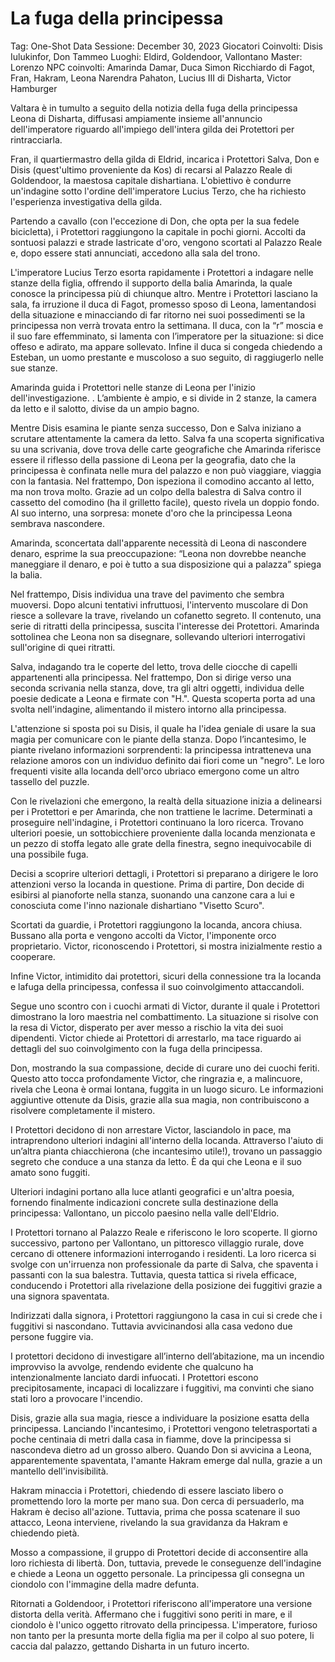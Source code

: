 # La fuga della principessa

Tag: One-Shot
Data Sessione: December 30, 2023
Giocatori Coinvolti: Disis Iulukinfor, Don Tammeo
Luoghi: Eldird, Goldendoor, Vallontano
Master: Lorenzo 
NPC coinvolti: Amarinda Damar, Duca Simon Ricchiardo di Fagot, Fran, Hakram, Leona Narendra Pahaton, Lucius III di Disharta, Victor Hamburger

Valtara è in tumulto a seguito della notizia della fuga della principessa Leona di Disharta, diffusasi ampiamente insieme all'annuncio dell'imperatore riguardo all'impiego dell'intera gilda dei Protettori per rintracciarla.

Fran, il quartiermastro della gilda di Eldrid, incarica i Protettori Salva, Don e Disis (quest'ultimo proveniente da Kos) di recarsi al Palazzo Reale di Goldendoor, la maestosa capitale dishartiana. L'obiettivo è condurre un'indagine sotto l'ordine dell'imperatore Lucius Terzo, che ha richiesto l'esperienza investigativa della gilda.

Partendo a cavallo (con l'eccezione di Don, che opta per la sua fedele bicicletta), i Protettori raggiungono la capitale in pochi giorni. Accolti da sontuosi palazzi e strade lastricate d'oro, vengono scortati al Palazzo Reale e, dopo essere stati annunciati, accedono alla sala del trono.

L'imperatore Lucius Terzo esorta rapidamente i Protettori a indagare nelle stanze della figlia, offrendo il supporto della balia Amarinda, la quale conosce la principessa più di chiunque altro. Mentre i Protettori lasciano la sala, fa irruzione il duca di Fagot, promesso sposo di Leona, lamentandosi della situazione e minacciando di far ritorno nei suoi possedimenti se la principessa non verrà trovata entro la settimana. Il duca, con la “r” moscia e il suo fare effemminato, si lamenta con l’imperatore per la situazione: si dice offeso e adirato, ma appare sollevato. Infine il duca si congeda chiedendo a Esteban, un uomo prestante e muscoloso a suo seguito, di raggiugerlo nelle sue stanze.

Amarinda guida i Protettori nelle stanze di Leona per l'inizio dell'investigazione. . L’ambiente è ampio, e si divide in 2 stanze, la camera da letto e il salotto, divise da un ampio bagno.

Mentre Disis esamina le piante senza successo, Don e Salva iniziano a scrutare attentamente la camera da letto. Salva fa una scoperta significativa su una scrivania, dove trova delle carte geografiche che Amarinda riferisce essere il riflesso della passione di Leona per la geografia, dato che la principessa è confinata nelle mura del palazzo e non può viaggiare, viaggia con la fantasia. Nel frattempo, Don ispeziona il comodino accanto al letto, ma non trova molto. Grazie ad un colpo della balestra di Salva contro il cassetto del comodino (ha il grilletto facile), questo rivela un doppio fondo. Al suo interno, una sorpresa: monete d'oro che la principessa Leona sembrava nascondere.

Amarinda, sconcertata dall'apparente necessità di Leona di nascondere denaro, esprime la sua preoccupazione: “Leona non dovrebbe neanche maneggiare il denaro, e poi è tutto a sua disposizione qui a palazza” spiega la balia.

 Nel frattempo, Disis individua una trave del pavimento che sembra muoversi. Dopo alcuni tentativi infruttuosi, l'intervento muscolare di Don riesce a sollevare la trave, rivelando un cofanetto segreto. Il contenuto, una serie di ritratti della principessa, suscita l'interesse dei Protettori. Amarinda sottolinea che Leona non sa disegnare, sollevando ulteriori interrogativi sull'origine di quei ritratti.

Salva, indagando tra le coperte del letto, trova delle ciocche di capelli appartenenti alla principessa. Nel frattempo, Don si dirige verso una seconda scrivania nella stanza, dove, tra gli altri oggetti, individua delle poesie dedicate a Leona e firmate con "H.". Questa scoperta porta ad una svolta nell'indagine, alimentando il mistero intorno alla principessa.

L'attenzione si sposta poi su Disis, il quale ha l'idea geniale di usare la sua magia per comunicare con le piante della stanza. Dopo l’incantesimo, le piante rivelano informazioni sorprendenti: la principessa intratteneva una relazione amoros con un individuo definito dai fiori come un "negro". Le loro frequenti visite alla locanda dell'orco ubriaco emergono come un altro tassello del puzzle.

Con le rivelazioni che emergono, la realtà della situazione inizia a delinearsi per i Protettori e per Amarinda, che non trattiene le lacrime. Determinati a proseguire nell'indagine, i Protettori continuano la loro ricerca. Trovano ulteriori poesie, un sottobicchiere proveniente dalla locanda menzionata e un pezzo di stoffa legato alle grate della finestra, segno inequivocabile di una possibile fuga.

Decisi a scoprire ulteriori dettagli, i Protettori si preparano a dirigere le loro attenzioni verso la locanda in questione. Prima di partire, Don decide di esibirsi al pianoforte nella stanza, suonando una canzone cara a lui e conosciuta come l'inno nazionale dishartiano "Visetto Scuro".

Scortati da guardie, i Protettori raggiungono la locanda, ancora chiusa. Bussano alla porta e vengono accolti da Victor, l'imponente orco proprietario. Victor, riconoscendo i Protettori, si mostra inizialmente restio a cooperare.

 Infine Victor, intimidito dai protettori, sicuri della connessione tra la locanda e lafuga della principessa, confessa il suo coinvolgimento attaccandoli.

Segue uno scontro con i cuochi armati di Victor, durante il quale i Protettori dimostrano la loro maestria nel combattimento. La situazione si risolve con la resa di Victor, disperato per aver messo a rischio la vita dei suoi dipendenti. Victor chiede ai Protettori di arrestarlo, ma tace riguardo ai dettagli del suo coinvolgimento con la fuga della principessa.

Don, mostrando la sua compassione, decide di curare uno dei cuochi feriti. Questo atto tocca profondamente Victor, che ringrazia e, a malincuore, rivela che Leona è ormai lontana, fuggita in un luogo sicuro. Le informazioni aggiuntive ottenute da Disis, grazie alla sua magia, non contribuiscono a risolvere completamente il mistero.

I Protettori decidono di non arrestare Victor, lasciandolo in pace, ma intraprendono ulteriori indagini all'interno della locanda. Attraverso l'aiuto di un’altra pianta chiacchierona (che incantesimo utile!), trovano un passaggio segreto che conduce a una stanza da letto. È da qui che Leona e il suo amato sono fuggiti.

Ulteriori indagini portano alla luce atlanti geografici e un'altra poesia, fornendo finalmente indicazioni concrete sulla destinazione della principessa: Vallontano, un piccolo paesino nella valle dell'Eldrio.

I Protettori tornano al Palazzo Reale e riferiscono le loro scoperte. Il giorno successivo, partono per Vallontano, un pittoresco villaggio rurale, dove cercano di ottenere informazioni interrogando i residenti. La loro ricerca si svolge con un'irruenza non professionale da parte di Salva, che spaventa i passanti con la sua balestra. Tuttavia, questa tattica si rivela efficace, conducendo i Protettori alla rivelazione della posizione dei fuggitivi grazie a una signora spaventata.

Indirizzati dalla signora, i Protettori raggiungono la casa in cui si crede che i fuggitivi si nascondano. Tuttavia avvicinandosi alla casa vedono due persone fuggire via. 

I protettori decidono di investigare all’interno dell’abitazione, ma un incendio improvviso la avvolge, rendendo evidente che qualcuno ha intenzionalmente lanciato dardi infuocati. I Protettori escono precipitosamente, incapaci di localizzare i fuggitivi, ma convinti che siano stati loro a provocare l'incendio.

Disis, grazie alla sua magia, riesce a individuare la posizione esatta della principessa. Lanciando l'incantesimo, i Protettori vengono teletrasportati a poche centinaia di metri dalla casa in fiamme, dove la principessa si nascondeva dietro ad un grosso albero. Quando Don si avvicina a Leona, apparentemente spaventata, l'amante Hakram emerge dal nulla, grazie a un mantello dell'invisibilità.

Hakram minaccia i Protettori, chiedendo di essere lasciato libero o promettendo loro la morte per mano sua. Don cerca di persuaderlo, ma Hakram è deciso all'azione. Tuttavia, prima che possa scatenare il suo attacco, Leona interviene, rivelando la sua gravidanza da Hakram e chiedendo pietà.

Mosso a compassione, il gruppo di Protettori decide di acconsentire alla loro richiesta di libertà. Don, tuttavia, prevede le conseguenze dell'indagine e chiede a Leona un oggetto personale. La principessa gli consegna un ciondolo con l'immagine della madre defunta.

Ritornati a Goldendoor, i Protettori riferiscono all'imperatore una versione distorta della verità. Affermano che i fuggitivi sono periti in mare, e il ciondolo è l'unico oggetto ritrovato della principessa. L'imperatore, furioso non tanto per la presunta morte della figlia ma per il colpo al suo potere, li caccia dal palazzo, gettando Disharta in un futuro incerto.